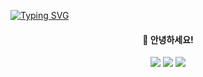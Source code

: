 [![Typing SVG](https://readme-typing-svg.herokuapp.com?font=Square+Peg&size=50&color=64686C&center=true&multiline=true&width=1200&height=200&lines=Hi+Heimerrr+Git+stargram;Nice+meet+you)](https://git.io/typing-svg)


 <div align=center>
 
 #### 🙌 안녕하세요! 

</div>

<div align = center>
 <img src="https://img.shields.io/badge/.NET-512BD4?style=flat&logo=.NET&logoColor=white"/>
 <img src="https://img.shields.io/badge/Python-3376AB?style=flat&logo=Python&logoColor=white"/>
 <img src="https://img.shields.io/badge/C-A8B9CC?style=flat&logo=C&logoColor=white"/>
</div>

